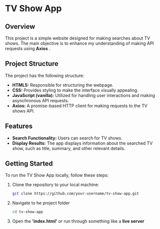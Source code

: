 # TV Show App

## Overview

This project is a simple website designed for making searches about TV shows. The main objective is to enhance my understanding of making API requests using **Axios** .

## Project Structure

The project has the following structure:

- **HTML5:** Responsible for structuring the webpage.
- **CSS:** Provides styling to make the interface visually appealing.
- **JavaScript (vanilla):** Utilized for handling user interactions and making asynchronous API requests.
- **Axios:** A promise-based HTTP client for making requests to the TV shows API.

## Features

- **Search Functionality:** Users can search for TV shows.
- **Display Results:** The app displays information about the searched TV show, such as title, summary, and other relevant details.

## Getting Started

To run the TV Show App locally, follow these steps:

1. Clone the repository to your local machine:

   ```bash
   git clone https://github.com/your-username/tv-show-app.git
   ```

2. Navigate to he project folder
   ```bash
   cd tv-show-app
   ```
3. Open the **'index.html'** _or_ run through something like a **live server**
